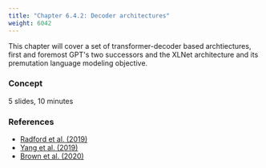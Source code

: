 ```yaml
---
title: "Chapter 6.4.2: Decoder architectures"
weight: 6042
---
```

This chapter will cover a set of transformer-decoder based archtiectures, first and foremost GPT's two successors and the XLNet architecture and its premutation language modeling objective.

<!--more-->

### Concept 
5 slides, 10 minutes

<!--
### Lecture video
{{< video id="TfrSKiOecWI" >}}
### Lecture Slides
{{< pdfjs file="https://github.com/slds-lmu/lecture_i2ml/blob/master/slides-pdf/slides-basics-whatisml.pdf" >}}
-->

### References 

- [Radford et al. (2019)](https://cdn.openai.com/better-language-models/language_models_are_unsupervised_multitask_learners.pdf)
- [Yang et al. (2019)](https://proceedings.neurips.cc/paper/2019/file/dc6a7e655d7e5840e66733e9ee67cc69-Paper.pdf)
- [Brown et al. (2020)](https://papers.nips.cc/paper/2020/file/1457c0d6bfcb4967418bfb8ac142f64a-Paper.pdf)
